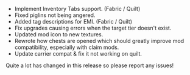 - Implement Inventory Tabs support. (Fabric / Quilt)
- Fixed piglins not being angered.
- Added tag descriptions for EMI. (Fabric / Quilt)
- Fix upgrades causing errors when the target tier doesn't exist.
- Updated mod icon to new textures.
- Rewrote how chests are opened which should greatly improve mod compatibility, especially with claim mods.
- Update carrier compat & fix it not working on quilt.

Quite a lot has changed in this release so please report any issues!
